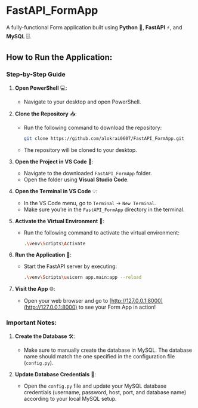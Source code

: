 # FastAPI_FormApp

A fully-functional Form application built using **Python** 🐍, **FastAPI** ⚡, and **MySQL** 🗄️.

## How to Run the Application:

### Step-by-Step Guide

1. **Open PowerShell** 💻:

   - Navigate to your desktop and open PowerShell.

2. **Clone the Repository** 📥:

   - Run the following command to download the repository:
     ```bash
     git clone https://github.com/alokrai0607/FastAPI_FormApp.git
     ```
   - The repository will be cloned to your desktop.

3. **Open the Project in VS Code** 📝:

   - Navigate to the downloaded `FastAPI_FormApp` folder.
   - Open the folder using **Visual Studio Code**.

4. **Open the Terminal in VS Code** 💡:

   - In the VS Code menu, go to `Terminal` → `New Terminal`.
   - Make sure you’re in the `FastAPI_FormApp` directory in the terminal.

5. **Activate the Virtual Environment** 🔄:

   - Run the following command to activate the virtual environment:
     ```bash
     .\venv\Scripts\Activate
     ```

6. **Run the Application** 🚀:

   - Start the FastAPI server by executing:
     ```bash
     .\venv\Scripts\uvicorn app.main:app --reload
     ```

7. **Visit the App** 🌐:
   - Open your web browser and go to [http://127.0.0.1:8000](http://127.0.0.1:8000) to see your Form App in action!

### Important Notes:

1. **Create the Database** 🛠️:

   - Make sure to manually create the database in MySQL. The database name should match the one specified in the configuration file (`config.py`).

2. **Update Database Credentials** 🔐:
   - Open the `config.py` file and update your MySQL database credentials (username, password, host, port, and database name) according to your local MySQL setup.
